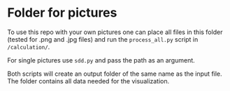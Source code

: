 # Folder for pictures

To use this repo with your own pictures one can place all files in this folder (tested for .png and .jpg files) and run the `process_all.py` script in `/calculation/`.

For single pictures use `sdd.py` and pass the path as an argument.

Both scripts will create an output folder of the same name as the input file. The folder contains all data needed for the visualization.